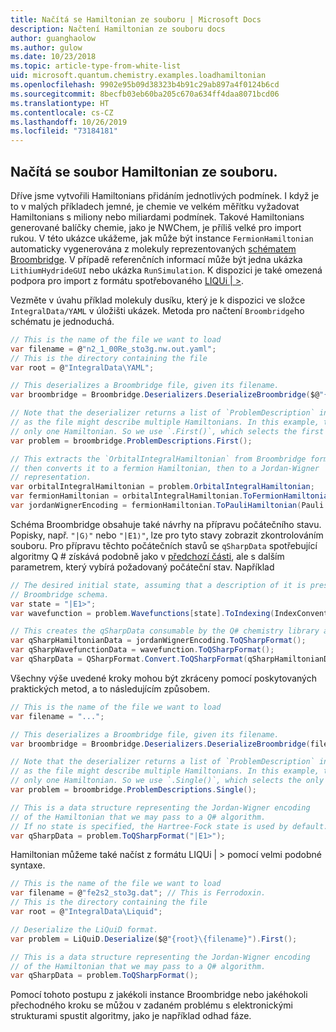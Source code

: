 ```yaml
---
title: Načítá se Hamiltonian ze souboru | Microsoft Docs
description: Načtení Hamiltonian ze souboru docs
author: guanghaolow
ms.author: gulow
ms.date: 10/23/2018
ms.topic: article-type-from-white-list
uid: microsoft.quantum.chemistry.examples.loadhamiltonian
ms.openlocfilehash: 9902e95b09d38323b4b91c29ab897a4f0124b6cd
ms.sourcegitcommit: 8becfb03eb60ba205c670a634ff4daa8071bcd06
ms.translationtype: HT
ms.contentlocale: cs-CZ
ms.lasthandoff: 10/26/2019
ms.locfileid: "73184181"
---
```

## <a name="loading-a-hamiltonian-from-file"></a>Načítá se soubor Hamiltonian ze souboru.
Dříve jsme vytvořili Hamiltonians přidáním jednotlivých podmínek. I když je to v malých příkladech jemné, je chemie ve velkém měřítku vyžadovat Hamiltonians s miliony nebo miliardami podmínek. Takové Hamiltonians generované balíčky chemie, jako je NWChem, je příliš velké pro import rukou. V této ukázce ukážeme, jak může být instance `FermionHamiltonian` automaticky vygenerována z molekuly reprezentovaných [schématem Broombridge](xref:microsoft.quantum.libraries.chemistry.schema.broombridge). V případě referenčních informací může být jedna ukázka `LithiumHydrideGUI` nebo ukázka `RunSimulation`. K dispozici je také omezená podpora pro import z formátu spotřebovaného [LIQUi | >](https://www.microsoft.com/en-us/research/project/language-integrated-quantum-operations-liqui/).

Vezměte v úvahu příklad molekuly dusíku, který je k dispozici ve složce `IntegralData/YAML` v úložišti ukázek. Metoda pro načtení `Broombridge`ho schématu je jednoduchá.

```csharp
// This is the name of the file we want to load
var filename = @"n2_1_00Re_sto3g.nw.out.yaml";
// This is the directory containing the file
var root = @"IntegralData\YAML";

// This deserializes a Broombridge file, given its filename.
var broombridge = Broombridge.Deserializers.DeserializeBroombridge($@"{root}\{filename}");

// Note that the deserializer returns a list of `ProblemDescription` instances 
// as the file might describe multiple Hamiltonians. In this example, there is 
// only one Hamiltonian. So we use `.First()`, which selects the first element of the list.
var problem = broombridge.ProblemDescriptions.First();

// This extracts the `OrbitalIntegralHamiltonian` from Broombridge format,
// then converts it to a fermion Hamiltonian, then to a Jordan-Wigner
// representation.
var orbitalIntegralHamiltonian = problem.OrbitalIntegralHamiltonian;
var fermionHamiltonian = orbitalIntegralHamiltonian.ToFermionHamiltonian(IndexConvention.UpDown);
var jordanWignerEncoding = fermionHamiltonian.ToPauliHamiltonian(Pauli.QubitEncoding.JordanWigner);
```

Schéma Broombridge obsahuje také návrhy na přípravu počátečního stavu. Popisky, např. `"|G⟩"` nebo `"|E1⟩"`, lze pro tyto stavy zobrazit zkontrolováním souboru. Pro přípravu těchto počátečních stavů se `qSharpData` spotřebující algoritmy Q # získává podobně jako v [předchozí části](xref:microsoft.quantum.chemistry.examples.energyestimate), ale s dalším parametrem, který vybírá požadovaný počáteční stav. Například
```csharp
// The desired initial state, assuming that a description of it is present in the
// Broombridge schema.
var state = "|E1>";
var wavefunction = problem.Wavefunctions[state].ToIndexing(IndexConvention.UpDown);

// This creates the qSharpData consumable by the Q# chemistry library algorithms.
var qSharpHamiltonianData = jordanWignerEncoding.ToQSharpFormat();
var qSharpWavefunctionData = wavefunction.ToQSharpFormat();
var qSharpData = QSharpFormat.Convert.ToQSharpFormat(qSharpHamiltonianData, qSharpWavefunctionData);
```

Všechny výše uvedené kroky mohou být zkráceny pomocí poskytovaných praktických metod, a to následujícím způsobem.
```csharp
// This is the name of the file we want to load
var filename = "...";

// This deserializes a Broombridge file, given its filename.
var broombridge = Broombridge.Deserializers.DeserializeBroombridge(filename);

// Note that the deserializer returns a list of `ProblemDescription` instances 
// as the file might describe multiple Hamiltonians. In this example, there is 
// only one Hamiltonian. So we use `.Single()`, which selects the only element of the list.
var problem = broombridge.ProblemDescriptions.Single();

// This is a data structure representing the Jordan-Wigner encoding 
// of the Hamiltonian that we may pass to a Q# algorithm.
// If no state is specified, the Hartree-Fock state is used by default.
var qSharpData = problem.ToQSharpFormat("|E1>");
```

Hamiltonian můžeme také načíst z formátu LIQUi | > pomocí velmi podobné syntaxe. 

```csharp
// This is the name of the file we want to load
var filename = @"fe2s2_sto3g.dat"; // This is Ferrodoxin.
// This is the directory containing the file
var root = @"IntegralData\Liquid";

// Deserialize the LiQuiD format.
var problem = LiQuiD.Deserialize($@"{root}\{filename}").First();

// This is a data structure representing the Jordan-Wigner encoding 
// of the Hamiltonian that we may pass to a Q# algorithm.
var qSharpData = problem.ToQSharpFormat();
```

Pomocí tohoto postupu z jakékoli instance Broombridge nebo jakéhokoli přechodného kroku se můžou v zadaném problému s elektronickými strukturami spustit algoritmy, jako je například odhad fáze.